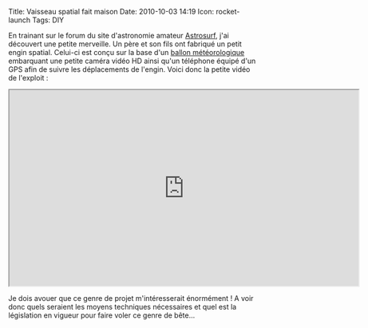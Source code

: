 Title: Vaisseau spatial fait maison
Date: 2010-10-03 14:19
Icon: rocket-launch
Tags: DIY

En trainant sur le forum du site d'astronomie amateur [Astrosurf](http://www.astrosurf.com),
j'ai découvert une petite merveille. Un père et son fils ont fabriqué un
petit engin spatial. Celui-ci est conçu sur la base d'un [ballon
météorologique](http://fr.wikipedia.org/wiki/Ballon_sonde) embarquant une petite caméra vidéo HD ainsi qu'un
téléphone équipé d'un GPS afin de suivre les déplacements de l'engin.
Voici donc la petite vidéo de l'exploit :

<iframe src="http://player.vimeo.com/video/15091562" width="700" height="393"></iframe>

Je dois avouer que ce genre de projet m'intéresserait énormément ! A
voir donc quels seraient les moyens techniques nécessaires et quel est
la législation en vigueur pour faire voler ce genre de bête...
